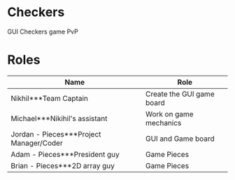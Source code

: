 Checkers
========

GUI Checkers game PvP

Roles
=====

| Name | Role  |
| ------------- | ----------- |
| Nikhil***Team Captain | Create the GUI game board|
| Michael***Nikihil's assistant| Work on game mechanics     |
| Jordan - Pieces***Project Manager/Coder| GUI and Game board        |
| Adam - Pieces***President guy| Game Pieces        |
| Brian - Pieces***2D array guy | Game Pieces        |
